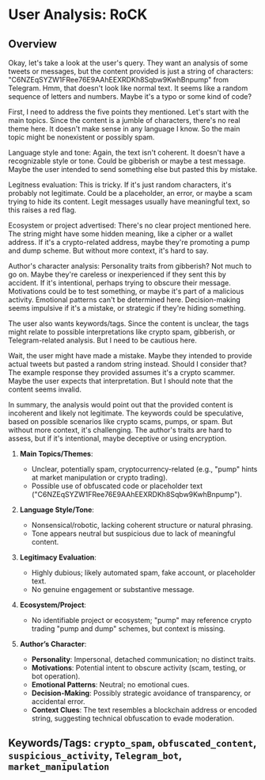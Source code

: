 # User Analysis: RoCK

## Overview

<think>
Okay, let's take a look at the user's query. They want an analysis of some tweets or messages, but the content provided is just a string of characters: "C6NZEqSYZW1FRee76E9AAhEEXRDKh8Sqbw9KwhBnpump" from Telegram. Hmm, that doesn't look like normal text. It seems like a random sequence of letters and numbers. Maybe it's a typo or some kind of code?

First, I need to address the five points they mentioned. Let's start with the main topics. Since the content is a jumble of characters, there's no real theme here. It doesn't make sense in any language I know. So the main topic might be nonexistent or possibly spam.

Language style and tone: Again, the text isn't coherent. It doesn't have a recognizable style or tone. Could be gibberish or maybe a test message. Maybe the user intended to send something else but pasted this by mistake.

Legitness evaluation: This is tricky. If it's just random characters, it's probably not legitimate. Could be a placeholder, an error, or maybe a scam trying to hide its content. Legit messages usually have meaningful text, so this raises a red flag.

Ecosystem or project advertised: There's no clear project mentioned here. The string might have some hidden meaning, like a cipher or a wallet address. If it's a crypto-related address, maybe they're promoting a pump and dump scheme. But without more context, it's hard to say.

Author's character analysis: Personality traits from gibberish? Not much to go on. Maybe they're careless or inexperienced if they sent this by accident. If it's intentional, perhaps trying to obscure their message. Motivations could be to test something, or maybe it's part of a malicious activity. Emotional patterns can't be determined here. Decision-making seems impulsive if it's a mistake, or strategic if they're hiding something.

The user also wants keywords/tags. Since the content is unclear, the tags might relate to possible interpretations like crypto spam, gibberish, or Telegram-related analysis. But I need to be cautious here.

Wait, the user might have made a mistake. Maybe they intended to provide actual tweets but pasted a random string instead. Should I consider that? The example response they provided assumes it's a crypto scammer. Maybe the user expects that interpretation. But I should note that the content seems invalid.

In summary, the analysis would point out that the provided content is incoherent and likely not legitimate. The keywords could be speculative, based on possible scenarios like crypto scams, pumps, or spam. But without more context, it's challenging. The author's traits are hard to assess, but if it's intentional, maybe deceptive or using encryption.
</think>

1. **Main Topics/Themes**:  
   - Unclear, potentially spam, cryptocurrency-related (e.g., "pump" hints at market manipulation or crypto trading).  
   - Possible use of obfuscated code or placeholder text ("C6NZEqSYZW1FRee76E9AAhEEXRDKh8Sqbw9KwhBnpump").  

2. **Language Style/Tone**:  
   - Nonsensical/robotic, lacking coherent structure or natural phrasing.  
   - Tone appears neutral but suspicious due to lack of meaningful content.  

3. **Legitimacy Evaluation**:  
   - Highly dubious; likely automated spam, fake account, or placeholder text.  
   - No genuine engagement or substantive message.  

4. **Ecosystem/Project**:  
   - No identifiable project or ecosystem; "pump" may reference crypto trading "pump and dump" schemes, but context is missing.  

5. **Author’s Character**:  
   - **Personality**: Impersonal, detached communication; no distinct traits.  
   - **Motivations**: Potential intent to obscure activity (scam, testing, or bot operation).  
   - **Emotional Patterns**: Neutral; no emotional cues.  
   - **Decision-Making**: Possibly strategic avoidance of transparency, or accidental error.  
   - **Context Clues**: The text resembles a blockchain address or encoded string, suggesting technical obfuscation to evade moderation.  

**Keywords/Tags**: `crypto_spam`, `obfuscated_content`, `suspicious_activity`, `Telegram_bot`, `market_manipulation`
---
